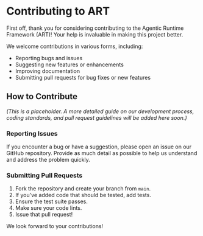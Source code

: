 # Contributing to ART

First off, thank you for considering contributing to the Agentic Runtime Framework (ART)! Your help is invaluable in making this project better.

We welcome contributions in various forms, including:
-   Reporting bugs and issues
-   Suggesting new features or enhancements
-   Improving documentation
-   Submitting pull requests for bug fixes or new features

## How to Contribute

*(This is a placeholder. A more detailed guide on our development process, coding standards, and pull request guidelines will be added here soon.)*

### Reporting Issues

If you encounter a bug or have a suggestion, please open an issue on our GitHub repository. Provide as much detail as possible to help us understand and address the problem quickly.

### Submitting Pull Requests

1.  Fork the repository and create your branch from `main`.
2.  If you've added code that should be tested, add tests.
3.  Ensure the test suite passes.
4.  Make sure your code lints.
5.  Issue that pull request!

We look forward to your contributions!
